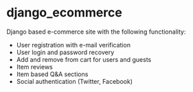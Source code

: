 # django_ecommerce

Django based e-commerce site with the following functionality:

* User registration with e-mail verification
* User login and password recovery
* Add and remove from cart for users and guests
* Item reviews
* Item based Q&A sections
* Social authentication (Twitter, Facebook)
